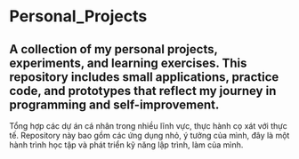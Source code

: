 # Personal_Projects
A collection of my personal projects, experiments, and learning exercises.   This repository includes small applications, practice code, and prototypes  that reflect my journey in programming and self-improvement.
---------------------------------------------------------------------------------------------------------------------
Tổng hợp các dự án cá nhân trong nhiều lĩnh vực, thực hành cọ xát với thực tế. Repository này bao gồm các ứng dụng nhỏ, ý tưởng của mình, đây là một hành trình học tập và phát triển kỹ năng lập trình, làm  của mình.  

